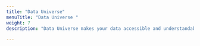 ```yaml
---
title: "Data Universe"
menuTitle: "Data Universe "
weight: 7
description: "Data Universe makes your data accessible and understandable by enabling dynamic exploration and visualization in a Virtual Reality space."

---
```

